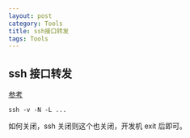 ```yaml
---
layout: post
category: Tools
title: ssh接口转发
tags: Tools
---
```


## ssh 接口转发

[参考](https://zhuanlan.zhihu.com/p/148825449)

```
ssh -v -N -L ...
```

如何关闭，ssh 关闭则这个也关闭，开发机 exit 后即可。
